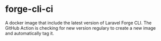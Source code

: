 # forge-cli-ci

A docker image that include the latest version of Laravel Forge CLI.
The GitHub Action is checking for new version regulary to create a new image and automatically tag it.
